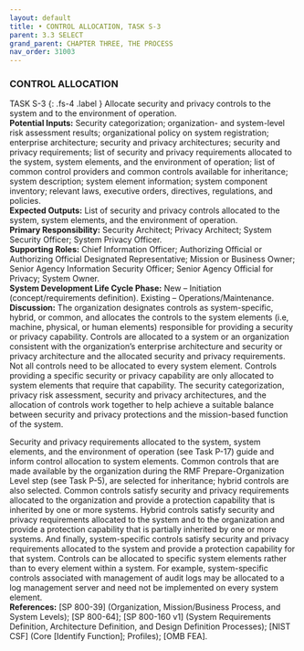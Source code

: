 ```yaml
---
layout: default
title: • CONTROL ALLOCATION, TASK S-3 
parent: 3.3 SELECT 
grand_parent: CHAPTER THREE, THE PROCESS
nav_order: 31003
---
```


### CONTROL ALLOCATION 
TASK S-3
{: .fs-4 .label }
Allocate security and privacy controls to the system and to the environment of operation.  
**Potential Inputs:** Security categorization; organization- and system-level risk assessment results; organizational policy on system registration; enterprise architecture; security and privacy architectures; security and privacy requirements; list of security and privacy requirements allocated to the system, system elements, and the environment of operation; list of common control providers and common controls available for inheritance; system description; system element information; system component inventory; relevant laws, executive orders, directives, regulations, and policies.  
**Expected Outputs:** List of security and privacy controls allocated to the system, system elements, and the environment of operation.  
**Primary Responsibility:** Security Architect; Privacy Architect; System Security Officer; System Privacy Officer.  
**Supporting Roles:**  Chief Information Officer; Authorizing Official or Authorizing Official Designated Representative; Mission or Business Owner; Senior Agency Information Security Officer; Senior Agency Official for Privacy; System Owner.  
**System Development Life Cycle Phase:** New – Initiation (concept/requirements definition). Existing – Operations/Maintenance.  
**Discussion:** The organization designates controls as system-specific, hybrid, or common, and allocates the controls to the system elements (i.e, machine, physical, or human elements) responsible for providing a security or privacy capability. Controls are allocated to a system or an organization consistent with the organization’s enterprise architecture and security or privacy architecture and the allocated security and privacy requirements. Not all controls need to be allocated to every system element. Controls providing a specific security or privacy capability are only allocated to system elements that require that capability. The security categorization, privacy risk assessment, security and privacy architectures, and the allocation of controls work together to help achieve a suitable balance between security and privacy protections and the mission-based function of the system.  
   
Security and privacy requirements allocated to the system, system elements, and the environment of operation (see Task P-17) guide and inform control allocation to system elements. Common controls that are made available by the organization during the RMF Prepare-Organization Level step (see Task P-5), are selected for inheritance; hybrid controls are also selected. Common controls satisfy security and privacy requirements allocated to the organization and provide a protection capability that is inherited by one or more systems. Hybrid controls satisfy security and privacy requirements allocated to the system and to the organization and provide a protection capability that is partially inherited by one or more systems. And finally, system-specific controls satisfy security and privacy requirements allocated to the system and provide a protection capability for that system. Controls can be allocated to specific system elements rather than to every element within a system. For example, system-specific controls associated with management of audit logs may be allocated to a log management server and need not be implemented on every system element.  
**References:** [SP 800-39] (Organization, Mission/Business Process, and System Levels); [SP 800-64]; [SP 800-160 v1] (System Requirements Definition, Architecture Definition, and Design Definition Processes); [NIST CSF] (Core [Identify Function]; Profiles); [OMB FEA].  

